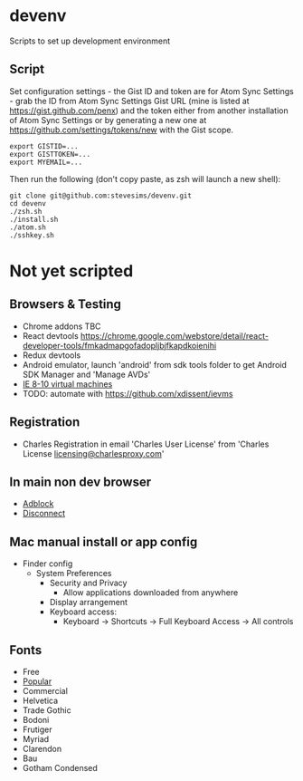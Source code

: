 # devenv

Scripts to set up development environment

## Script

Set configuration settings - the Gist ID and token are for Atom Sync Settings - grab the ID from Atom Sync Settings Gist URL (mine is listed at https://gist.github.com/penx) and the token either from another installation of Atom Sync Settings or by generating a new one at https://github.com/settings/tokens/new with the Gist scope.

```
export GISTID=...
export GISTTOKEN=...
export MYEMAIL=...
```

Then run the following (don't copy paste, as zsh will launch a new shell):

```
git clone git@github.com:stevesims/devenv.git
cd devenv
./zsh.sh
./install.sh
./atom.sh
./sshkey.sh
```

# Not yet scripted

## Browsers & Testing

 - Chrome addons TBC
  - React devtools https://chrome.google.com/webstore/detail/react-developer-tools/fmkadmapgofadopljbjfkapdkoienihi
  - Redux devtools
 - Android emulator, launch 'android' from sdk tools folder to get Android SDK Manager and 'Manage AVDs'
 - [IE 8-10 virtual machines](http://www.modern.ie/en-us/virtualization-tools)  
  - TODO: automate with https://github.com/xdissent/ievms

## Registration
 - Charles Registration in email 'Charles User License' from 'Charles License <licensing@charlesproxy.com>'


## In main non dev browser

 - [Adblock](https://adblockplus.org)
 - [Disconnect](https://disconnect.me)

## Mac manual install or app config

 - Finder config
   - System Preferences
     - Security and Privacy
       - Allow applications downloaded from anywhere
     - Display arrangement
     - Keyboard access:
       - Keyboard -> Shortcuts -> Full Keyboard Access -> All controls

## Fonts

 - Free
  - [Popular](http://www.fontsquirrel.com/fonts/list/popular)
 - Commercial
  - Helvetica
  - Trade Gothic
  - Bodoni
  - Frutiger
  - Myriad
  - Clarendon
  - Bau
  - Gotham Condensed
